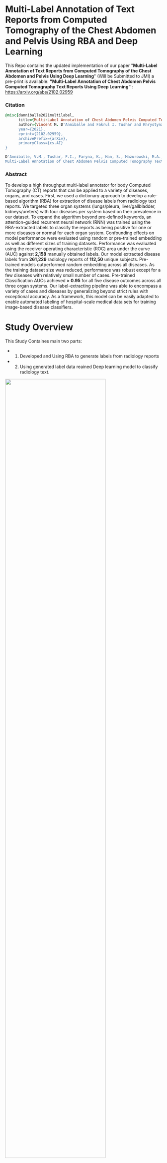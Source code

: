 # Multi-Label Annotation of Text Reports from Computed Tomography of the Chest Abdomen and Pelvis Using RBA and Deep Learning

This Repo contains the updated implementation of our paper "**Multi-Label Annotation of Text Reports from Computed Tomography of the Chest Abdomen and Pelvis Using Deep Learning**" (Will be Submitted to JMI) a pre-print is available: **"Multi-Label Annotation of Chest Abdomen Pelvis Computed Tomography Text Reports Using Deep Learning"** : https://arxiv.org/abs/2102.02959

### Citation
```ruby
@misc{danniballe2021multilabel,
      title={Multi-Label Annotation of Chest Abdomen Pelvis Computed Tomography Text Reports Using Deep Learning}, 
      author={Vincent M. D'Anniballe and Fakrul I. Tushar and Khrystyna Faryna and Songyue Han and Maciej A. Mazurowski and Geoffrey D. Rubin and Joseph Y. Lo},
      year={2021},
      eprint={2102.02959},
      archivePrefix={arXiv},
      primaryClass={cs.AI}
}
```
```ruby
D'Anniballe, V.M., Tushar, F.I., Faryna, K., Han, S., Mazurowski, M.A., Rubin, G.D., Lo, J.Y., 2021. 
Multi-Label Annotation of Chest Abdomen Pelvis Computed Tomography Text Reports Using Deep Learning, p. arXiv:2102.02959.
```
### Abstract
To develop a high throughput multi-label annotator for body Computed Tomography (CT) reports that can be applied to a variety of diseases, organs, and cases. First, we used a dictionary approach to develop a rule-based algorithm (RBA) for extraction of disease labels from radiology text reports. We targeted three organ systems (lungs/pleura, liver/gallbladder, kidneys/ureters) with four diseases per system based on their prevalence in our dataset. To expand the algorithm beyond pre-defined keywords, an attention-guided recurrent neural network (RNN) was trained using the RBA-extracted labels to classify the reports as being positive for one or more diseases or normal for each organ system. Confounding effects on model performance were evaluated using random or pre-trained embedding as well as different sizes of training datasets. Performance was evaluated using the receiver operating characteristic (ROC) area under the curve (AUC) against **2,158** manually obtained labels. Our model extracted disease labels from **261,229** radiology reports of **112,50** unique subjects. Pre-trained models outperformed random embedding across all diseases. As the training dataset size was reduced, performance was robust except for a few diseases with relatively small number of cases. Pre-trained Classification AUCs achieved **> 0.95** for all five disease outcomes across all three organ systems. Our label-extracting pipeline was able to encompass a variety of cases and diseases by generalizing beyond strict rules with exceptional accuracy. As a framework, this model can be easily adapted to enable automated labeling of hospital-scale medical data sets for training image-based disease classifiers.


# Study Overview

This Study Containes main two parts:

* 1. Developed and Using RBA to  generate labels from radiology reports
* 2. Using generated label data reained Deep learning model to classify radiology text.
<img src="ReadMefigures/Overall_Workflow.png"  width="80%" height="80%">


# Rule-Based Algorithm (RBA):
<img src="ReadMefigures/rbm_diagram.png"  width="50%" height="50%">
<img src="ReadMefigures/Logics.PNG"  width="40%" height="40%">

we used a dictionary approach to develop a rule-based algorithm (RBA) for extraction of disease labels from radiology text reports

- 1. **Use this docker container to run the RBA codes `docker pull ft42/ct_predict_ft42:rba_tf2_gpu_py3`**
- 2. RBA codes are given in Directory `RBA `
      * i) **Lungs_RBA**-|->Lungs RBA codes
      ```ruby
            a) RBA_Lung_Config.py  |-- Configuration file of RBA to input data, dictonary and path to save created dictonary.
            b) RBA_Lungs.py        |-- RBA Main.py.
            
      ```
      * ii) **Liver_RBA**-|->Liver RBA codes
      ```ruby
            a) RBA_Liver_Config.py           |-- Configuration file of RBA to input data, dictonary and path to save created dictonary.
            b) RBA_Liver.py                  |-- RBA Main.py.
            c) RBA_Liver_Statistics.py       |-- generate Satatistics
            
      ```
       * iii) **Kidneys_RBA**-|->Kidneys RBA codes
      ```ruby
            a) RBA_Kidneys_Config.py         |-- Configuration and RBA are inside the code this is main RBA py for kedney.
            b) RBA_Kidneys.py                  |-- RBA Main.py.
            c) RBA_Kidneys_Statistics.py       |-- generate Satatistics
      ```



* `RBA_Lung_Config.py.py`
```ruby
####0000000000000-----INPUTS----------0000
REPORT_CSV="/path/to/report/csv/report.csv"



LUNG_ORGAN_LIST = ['lung',
                  ['lung','pulmonary'],
                  ['lung', 'pulmonary', '(lower|upper|middle)\s+lobe', 'centrilobular', 'perifissural','(left|right)\s+base\s', 'bases', 'basilar', 'bronch', 'trachea', 'airspace', 'airway']]



COMMON_DIS_LIST = ['mass','opaci', 'calcul', 'stone', 'scar', 'metas', 'malignan', 'cancer', 'tumor', 'neoplasm', 'lithiasis', 'atroph', 'recurren',
                  'hyperenhanc' , 'hypoenhanc', 'aneurysm', 'lesion', 'nodule', 'nodular', 'calcifi', 'opacit', 'effusion', 'resect', 'thromb', 'infect', 'infarct',
                  'inflam', 'fluid', 'consolidat', 'degenerative', 'dissect', 'collaps', 'fissure', 'edema', 'cyst', 'focus', 'angioma', 'spiculated', 'architectural\s+distortion',
                  'lytic', 'pathologic', 'defect', 'hernia', 'biops', 'encasement', 'fibroid', 'hemorrhage', 'multilocul', 'distension','distention', 'stricture', 'obstructi',
                  'hypodens', 'hyperdens', 'hypoattenuat', 'hyperattenuat', 'necrosis', 'irregular', 'ectasia', 'destructi', 'dilat', 'granuloma', 'enlarged', 'abscess', 'stent',
                   'fatty\s+infiltr', 'stenosis', 'delay', 'carcinoma', 'adenoma', 'atrophy', 'hemangioma', 'density', 'surgically\s+absent']

LUNG_DIS_LIST=['pneumothorax', 'emphysema', 'pneumoni', 'ground\s+glass', 'aspiration', 'bronchiectasis', 'atelecta', 'embol', 'fibrosis','air\s+trapping','pleural\s+effusion','pneumonectomy']
ABANDON_LIST = ['postsurgical', 'posttreatment', 'postradiation', 'postoperative', 'cholecystectomy', 'resection', 'cholelithiasis','cystectomy']


PATH_TO_SAVE_CSV="/path/to/save/dictonary/and/data/satatistics/Save_Satatistics/"

####-------|Statistics-----inputs-----------------|----###
LIST_FOR_OVERLAP_STATISTICS=['normal','mass','opaci', 'calcul', 'stone', 'scar', 'metas', 'malignan', 'cancer', 'tumor', 'neoplasm', 'lithiasis', 'atroph', 'recurren','pleural\s+effusion',
                  'hyperenhanc' , 'hypoenhanc', 'aneurysm', 'lesion', 'nodule', 'nodular', 'calcifi', 'opacit', 'effusion', 'resect', 'thromb', 'infect', 'infarct',
                  'inflam', 'fluid', 'consolidat', 'degenerative', 'dissect', 'collaps', 'fissure', 'edema', 'cyst', 'focus', 'angioma', 'spiculated', 'architectural\s+distortion',
                  'lytic', 'pathologic', 'defect', 'hernia', 'biops', 'encasement', 'fibroid', 'hemorrhage', 'multilocul', 'distension','distention', 'stricture', 'obstructi',
                  'hypodens', 'hyperdens', 'hypoattenuat', 'hyperattenuat', 'necrosis', 'irregular', 'ectasia', 'destructi', 'dilat', 'granuloma', 'enlarged', 'abscess', 'stent',
                   'fatty\s+infiltr', 'stenosis', 'delay', 'carcinoma', 'adenoma', 'atrophy', 'hemangioma', 'density', 'surgically\s+absent','pneumothorax', 'emphysema', 'pneumoni', 'ground\s+glass',
                   'aspiration', 'bronchiectasis', 'atelecta', 'embol', 'fibrosis','air\s+trapping']

DISEASE_NAME_AND_NUMBERS=PATH_TO_SAVE_CSV+"LungDisease_NameAndNumberDecending.csv"
DISEASE_COUNT_THRESHOLD= 1

```

<img src="/ReadMefigures/LabelCount.png"  width="60%" height="60%">
<img src="/ReadMefigures/rba_results.PNG"  width="50%" height="50%">


# NLP Deep learning classification

* **Docker container to use is `docker pull ft42/ct_predict_ft42:nlp_tf2_gpu_py3`**
* **NLP** directory contains all the data, Training and Deploy codes Folder orientation are as fellowing
  ```ruby
     * 1) Lung_Classification--|->
                       |-->Multi_Label--|-> a) config.py |-- Training Configuration
                                        |-> b) model.py  |-- Attention guided RNN
                                        |-> c) Train.py  |-- Traing Main py.
                                        |-> d) loss_funnction_And_matrics.py  |-- loss functions.
            
            |-->Multi_Label_Pretrained--|-> a) config.py |-- Training Configuration
                                        |-> b) model.py  |-- Attention guided RNN
                                        |-> c) Train.py  |-- Traing Main py.
                                        |-> d) loss_funnction_And_matrics.py  |-- loss functions.
                        
                        |---> Deploy----|-> a) deploy_config                  |-- Training Configuration
                                        |-> b) model.py                       |-- Attention guided RNN
                                        |-> c) loss_funnction_And_matrics.py  |-- loss functions.
                                        |-> d) nlp_predict.py                 |-- Multi-label prediction.
                                        |-> e) nlp_predict_Binary.py          |-- Binary prediction.
                                        |-> f) nlp_predict_save_html.py       |-- Generating HTML Heatmaps.
                                        |-> g) loss_funnction_And_matrics.py  |-- loss functions.
                                           
  ```
* **Pretrained Embadding can be accesed at: `https://www.nature.com/articles/s41597-019-0055-0`**

# How to Train

* To train All you need is to config the config.py based on your data, paths and requeirement, and use the command

`python Train.py`

* **`config.py`**
```ruby
import tensorflow as tf
from loss_funnction_And_matrics import*
import numpy as np
np.random.seed(42) # Define random seed for the reproducability

####---Input-Data---###
TRAIN_CSV="/image_data/Scripts/NLP_Classification_CNN/Lung_Classification/Lung_Train_csv.csv" # Training data-sampled are in folder
VAL_CSV="/image_data/Scripts/NLP_Classification_CNN/Lung_Classification/Lung_Val_csv.csv" #validation data in folder
#-----using which sections you want to train the model define the column name
#choice['text_finding_impression_list','text_impression_only' ,'text_Finding_only']
REPORT_TEXT_COLUMN_NAME='text_Finding_only'
LABELS_COLUMN_NAMES=['lung_atelecta_lbl','lung_nodule_lbl','lung_emphysema_lbl','lung_pleural_effusion_lbl','lung_normal_lbl'] # Label columns name

#=-----Model Configuration----###
NUMBER_OF_CLASSES=5
MAX_WORDS=650
EMBADDING_DIMENTION=200
USING_PRE_TRAINED_EMBADDING=False # (True/False) if True: Will use Pretrained Embading
PRE_TRAINING_EMBADDING="/image_data/Scripts/BioWordVec_PubMed_MIMICIII_d200.vec.bin.gz"

###----Resume-Training----###
RESUME_TRAINING=0
RESUME_TRAIING_MODEL='/image_data/Scripts/NLP_Classification_CNN/Lung_Classification/Multi_Label/Model_Multi_Label/'
TRAINING_INITIAL_EPOCH=0

##--------Training-----Hyperperametter---------
TRAING_EPOCH=50
TRAIN_CLASSIFY_LEARNING_RATE =1e-4
TRAIN_CLASSIFY_LOSS=Weighted_BCTL #tf.keras.losses.BinaryCrossentropy() #Weighted_BCTL
OPTIMIZER=tf.keras.optimizers.Adam(lr=TRAIN_CLASSIFY_LEARNING_RATE,epsilon=1e-5)
TRAIN_CLASSIFY_METRICS=tf.keras.metrics.AUC()
BATCH_SIZE=512
SHUFFLE=True
###-------SAVING_UTILITY-----########
ModelCheckpoint_MOTITOR='val_loss'
TRAINING_SAVE_MODEL_PATH='/image_data/Scripts/NLP_Classification_CNN/Lung_Classification/Multi_Label/Model_Multi_Label/'
TRAINING_CSV='Lung_Multi.csv'
LOG_NAME="Log_Lung_Multi"
MODEL_SAVING_NAME="nlp_Lung_Multi_label{val_loss:.2f}_{epoch}.h5"

```
# How to Deploy

* To Deploy All you need is to config the deploy_config.py based on your data, paths and requeirement, and use the command

`python nlp_predict.py` if predicting only or `python nlp_predict_save_html.py` to saved attention ot heatmaps by the RNN


* **deploy_config**
```ruby

import tensorflow as tf
from loss_funnction_And_matrics import*
import numpy as np
np.random.seed(42)

#---Defining the punctuations to remove
PUNCTUATION=['"', ':', ')', '(', '-', '!', '?', '|', ';', "'", '$', '&', '/', '[', ']', '>', '%', '=', '#', '*', '+', '\\', 'â€¢',  '~', '@', 'Â£',
     'Â·', '_', '{', '}', 'Â©', '^', 'Â®', '`',  '<', 'â†’', 'Â°', 'â‚¬', 'â„¢', 'â€º',  'â™¥', 'â†', 'Ã—', 'Â§', 'â€³', 'â€²', 'Ã‚', 'â–ˆ', 'Â½', 'Ã ', 'â€¦',
     'â€œ', 'â˜…', 'â€', 'â€“', 'â—', 'Ã¢', 'â–º', 'âˆ’', 'Â¢', 'Â²', 'Â¬', 'â–‘', 'Â¶', 'â†‘', 'Â±', 'Â¿', 'â–¾', 'â•', 'Â¦', 'â•‘', 'â€•', 'Â¥', 'â–“', 'â€”', 'â€¹', 'â”€',
     'â–’', 'ï¼š', 'Â¼', 'âŠ•', 'â–¼', 'â–ª', 'â€ ', 'â– ', 'â€™', 'â–€', 'Â¨', 'â–„', 'â™«', 'â˜†', 'Ã©', 'Â¯', 'â™¦', 'Â¤', 'â–²', 'Ã¨', 'Â¸', 'Â¾', 'Ãƒ', 'â‹…', 'â€˜', 'âˆž',
     'âˆ™', 'ï¼‰', 'â†“', 'ã€', 'â”‚', 'ï¼ˆ', 'Â»', 'ï¼Œ', 'â™ª', 'â•©', 'â•š', 'Â³', 'ãƒ»', 'â•¦', 'â•£', 'â•”', 'â•—', 'â–¬', 'â¤', 'Ã¯', 'Ã˜', 'Â¹', 'â‰¤', 'â€¡', 'âˆš', ]

#=-----Model Configuration----###
NUMBER_OF_CLASSES=5
MAX_WORDS=650
EMBADDING_DIMENTION=200
USING_PRE_TRAINED_EMBADDING=True # (True/False) if True: Will use Pretrained Embading
PRE_TRAINING_EMBADDING="/image_data/Scripts/BioWordVec_PubMed_MIMICIII_d200.vec.bin.gz"
##---Training--Hyperperametter---###
TRAIN_CLASSIFY_LEARNING_RATE =1e-4
TRAIN_CLASSIFY_LOSS=Weighted_BCTL #tf.keras.losses.BinaryCrossentropy() #Weighted_BCTL #tf.keras.losses.BinaryCrossentropy() #Weighted_BCTL
OPTIMIZER=tf.keras.optimizers.Adam(lr=TRAIN_CLASSIFY_LEARNING_RATE,epsilon=1e-5)
TRAIN_CLASSIFY_METRICS=tf.keras.metrics.AUC()


####---Input-Data---###---Lungs

TEST_CSV="/image_data/Scripts/NLP_Classification_CNN/Lung_Manual_Test_set_patient.csv"


REPORT_TEXT_COLUMN_NAME='text_Finding_only'
#['text_finding_impression_list','text_impression_only' ,'text_Finding_only']
SUBJECT_ID_COLUMN_NAME='Report_id'
LABELS_COLUMN_NAMES=['lung_atelecta_lbl','lung_nodule_lbl','lung_emphysema_lbl','lung_pleural_effusion_lbl','lung_normal_lbl']
LABELS_COLUMB_BINARY_LABEL_NAME=['lung_normal_lbl']


#-----Multi-label
TOKENIZER_PICKLE="/image_data/Scripts/NLP_Classification_CNN/Lung_Classification/Multi_Label_Pretrained/tokenizer.pickle"
MODEL_WIGHT='nlp_Lung_Multi_Label_Pretrained_weight.h5'
SAVING_CSV="nlp_Lung_Multi_Label_Pretrained_Test_ManualTest_html.csv"
SAVING_HTML_FILE='/path/to/save/html/MultiLabel_Pretrained_ManualTestset_HTML/'

```
# Result Analysis

<img src="/ReadMefigures/traininData.png"  width="70%" height="70%">
<img src="/ReadMefigures/LungSData_rEDUCTION_ALLINONE.png"  width="70%" height="70%">

